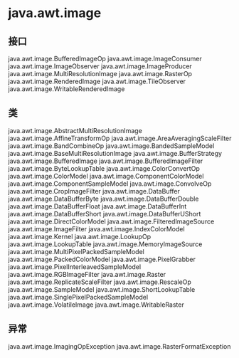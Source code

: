 # java.awt.image

## 接口

java.awt.image.BufferedImageOp
java.awt.image.ImageConsumer
java.awt.image.ImageObserver
java.awt.image.ImageProducer
java.awt.image.MultiResolutionImage
java.awt.image.RasterOp
java.awt.image.RenderedImage
java.awt.image.TileObserver
java.awt.image.WritableRenderedImage

## 类

java.awt.image.AbstractMultiResolutionImage
java.awt.image.AffineTransformOp
java.awt.image.AreaAveragingScaleFilter
java.awt.image.BandCombineOp
java.awt.image.BandedSampleModel
java.awt.image.BaseMultiResolutionImage
java.awt.image.BufferStrategy
java.awt.image.BufferedImage
java.awt.image.BufferedImageFilter
java.awt.image.ByteLookupTable
java.awt.image.ColorConvertOp
java.awt.image.ColorModel
java.awt.image.ComponentColorModel
java.awt.image.ComponentSampleModel
java.awt.image.ConvolveOp
java.awt.image.CropImageFilter
java.awt.image.DataBuffer
java.awt.image.DataBufferByte
java.awt.image.DataBufferDouble
java.awt.image.DataBufferFloat
java.awt.image.DataBufferInt
java.awt.image.DataBufferShort
java.awt.image.DataBufferUShort
java.awt.image.DirectColorModel
java.awt.image.FilteredImageSource
java.awt.image.ImageFilter
java.awt.image.IndexColorModel
java.awt.image.Kernel
java.awt.image.LookupOp
java.awt.image.LookupTable
java.awt.image.MemoryImageSource
java.awt.image.MultiPixelPackedSampleModel
java.awt.image.PackedColorModel
java.awt.image.PixelGrabber
java.awt.image.PixelInterleavedSampleModel
java.awt.image.RGBImageFilter
java.awt.image.Raster
java.awt.image.ReplicateScaleFilter
java.awt.image.RescaleOp
java.awt.image.SampleModel
java.awt.image.ShortLookupTable
java.awt.image.SinglePixelPackedSampleModel
java.awt.image.VolatileImage
java.awt.image.WritableRaster

## 异常

java.awt.image.ImagingOpException
java.awt.image.RasterFormatException




